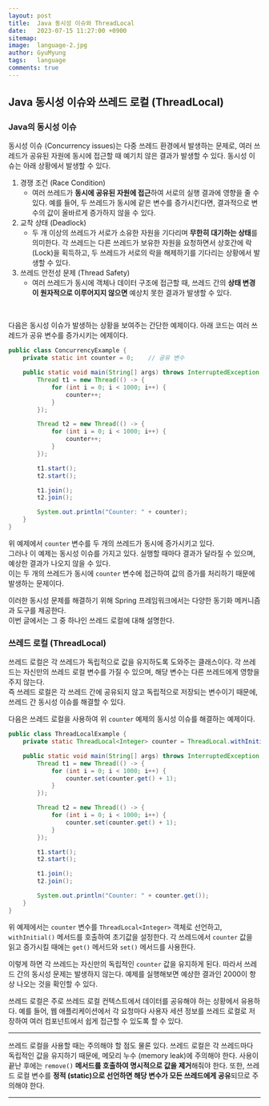 ```yaml
---
layout:	post
title:  Java 동시성 이슈와 ThreadLocal
date:   2023-07-15 11:27:00 +0900
sitemap: 
image:  language-2.jpg
author: GyuMyung
tags:   language
comments: true
---
```

## Java 동시성 이슈와 쓰레드 로컬 (ThreadLocal)

### Java의 동시성 이슈
동시성 이슈 (Concurrency issues)는 다중 쓰레드 환경에서 발생하는 문제로, 여러 쓰레드가 공유된 자원에 동시에 접근할 때 예기치 않은 결과가 발생할 수 있다. 동시성 이슈는 아래 상황에서 발생할 수 있다.

1. 경쟁 조건 (Race Condition)
    * 여러 쓰레드가 **동시에 공유된 자원에 접근**하여 서로의 실행 결과에 영향을 줄 수 있다. 예를 들어, 두 쓰레드가 동시에 같은 변수를 증가시킨다면, 결과적으로 변수의 값이 올바르게 증가하지 않을 수 있다.
2. 교착 상태 (Deadlock)
    * 두 개 이상의 쓰레드가 서로가 소유한 자원을 기다리며 **무한히 대기하는 상태**를 의미한다. 각 쓰레드는 다른 쓰레드가 보유한 자원을 요청하면서 상호간에 락 (Lock)을 획득하고, 두 쓰레드가 서로의 락을 해제하기를 기다리는 상황에서 발생할 수 있다.
3. 쓰레드 안전성 문제 (Thread Safety)
    * 여러 쓰레드가 동시에 객체나 데이터 구조에 접근할 때, 쓰레드 간의 **상태 변경이 원자적으로 이루어지지 않으면** 예상치 못한 결과가 발생할 수 있다.

<br/>

다음은 동시성 이슈가 발생하는 상황을 보여주는 간단한 예제이다. 아래 코드는 여러 쓰레드가 공유 변수를 증가시키는 에제이다. <br/>
```java
public class ConcurrencyExample {
    private static int counter = 0;    // 공유 변수

    public static void main(String[] args) throws InterruptedException {
        Thread t1 = new Thread(() -> {
            for (int i = 0; i < 1000; i++) {
                counter++;
            }
        });

        Thread t2 = new Thread(() -> {
            for (int i = 0; i < 1000; i++) {
                counter++;
            }
        });

        t1.start();
        t2.start();

        t1.join();
        t2.join();

        System.out.println("Counter: " + counter);
    }
}

```
위 예제에서 `counter` 변수를 두 개의 쓰레드가 동시에 증가시키고 있다. <br/>
그러나 이 예제는 동시성 이슈를 가지고 있다. 실행할 때마다 결과가 달라질 수 있으며, 예상한 결과가 나오지 않을 수 있다. <br/>
이는 두 개의 쓰레드가 동시에 `counter` 변수에 접근하여 값의 증가를 처리하기 때문에 발생하는 문제이다. <br/>

이러한 동시성 문제를 해결하기 위해 Spring 프레임워크에서는 다양한 동기화 메커니즘과 도구를 제공한다. <br/>
이번 글에서는 그 중 하나인 쓰레드 로컬에 대해 설명한다. <br/>

### 쓰레드 로컬 (ThreadLocal)
쓰레드 로컬은 각 쓰레드가 독립적으로 값을 유지하도록 도와주는 클래스이다. 각 쓰레드는 자신만의 쓰레드 로컬 변수를 가질 수 있으며, 해당 변수는 다른 쓰레드에게 영향을 주지 않는다. <br/>
즉 쓰레드 로컬은 각 쓰레드 간에 공유되지 않고 독립적으로 저장되는 변수이기 때문에, 쓰레드 간 동시성 이슈를 해결할 수 있다. <br/>

다음은 쓰레드 로컬을 사용하여 위 `counter` 예제의 동시성 이슈를 해결하는 예제이다. <br/>
```java
public class ThreadLocalExample {
    private static ThreadLocal<Integer> counter = ThreadLocal.withInitial(() -> 0);

    public static void main(String[] args) throws InterruptedException {
        Thread t1 = new Thread(() -> {
            for (int i = 0; i < 1000; i++) {
                counter.set(counter.get() + 1);
            }
        });

        Thread t2 = new Thread(() -> {
            for (int i = 0; i < 1000; i++) {
                counter.set(counter.get() + 1);
            }
        });

        t1.start();
        t2.start();

        t1.join();
        t2.join();

        System.out.println("Counter: " + counter.get());
    }
}
```
위 예제에서는 `counter` 변수를 `ThreadLocal<Integer>` 객체로 선언하고, `withInitial()` 메서드를 호출하여 초기값을 설정한다. 각 쓰레드에서 `counter` 값을 읽고 증가시킬 때에는 `get()` 메서드와 `set()` 메서드를 사용한다. <br/>

이렇게 하면 각 쓰레드는 자신만의 독립적인 `counter` 값을 유지하게 된다. 따라서 쓰레드 간의 동시성 문제는 발생하지 않는다. 예제를 실행해보면 예상한 결과인 2000이 항상 나오는 것을 확인할 수 있다. <br/>

쓰레드 로컬은 주로 쓰레드 로컬 컨텍스트에서 데이터를 공유해야 하는 상황에서 유용하다. 예를 들어, 웹 애플리케이션에서 각 요청마다 사용자 세션 정보를 쓰레드 로컬로 저장하여 여러 컴포넌트에서 쉽게 접근할 수 있도록 할 수 있다. <br/>

---

쓰레드 로컬을 사용할 때는 주의해야 할 점도 물론 있다. 쓰레드 로컬은 각 쓰레드마다 독립적인 값을 유지하기 때문에, 메모리 누수 (memory leak)에 주의해야 한다. 사용이 끝난 후에는 `remove()` **메서드를 호출하여 명시적으로 값을 제거**해줘야 한다. 또한, 쓰레드 로컬 변수를 **정적 (static)으로 선언하면 해당 변수가 모든 쓰레드에게 공유**되므로 주의해야 한다.   

---

